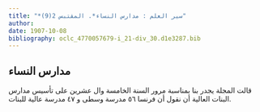```yaml
---
title: "*سير العلم : مدارس النساء*. المقتبس 2(9)"
author: 
date: 1907-10-08
bibliography: oclc_4770057679-i_21-div_30.d1e3287.bib
---
```




##  مدارس النساء 

 
 قالت  المجلة  يجدر بنا بمناسبة مرور السنة الخامسة وال  عشرين  على تأسيس مدارس البنات العالية أن نقول أن فرنسا  ٥٦  مدرسة وسطى و  ٤٧  مدرسة عالية للبنات. 
